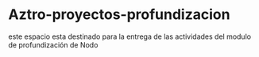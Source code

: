 # Aztro-proyectos-profundizacion
este espacio esta destinado para la entrega de las actividades del modulo de profundización de Nodo
